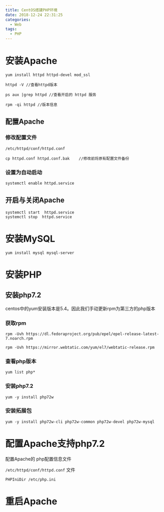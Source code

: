 ```yaml
---
title: CentOS搭建PHP环境
date: 2018-12-24 22:31:25
categories:
  - Web
tags:
  - PHP
---
```


# 安装Apache

	yum install httpd httpd-devel mod_ssl
	
	httpd -V //查看httpd版本
	 
	ps aux |grep httpd //查看开启的 httpd 服务
	
	rpm -qi httpd //版本信息

## 配置Apache

### 修改配置文件

`/etc/httpd/conf/httpd.conf`

	cp httpd.conf httpd.conf.bak    //修改前将原有配置文件备份
	
### 设置为自动启动

	systemctl enable httpd.service
	
## 开启与关闭Apache

	systemctl start  httpd.service
	systemctl stop  httpd.service
	
# 安装MySQL

	yum install mysql mysql-server
	
# 安装PHP

## 安装php7.2

centos中的yum安装版本是5.4。因此我们手动更新rpm为第三方的php版本

### 获取rpm

	rpm -Uvh https://dl.fedoraproject.org/pub/epel/epel-release-latest-7.noarch.rpm   
	
	rpm -Uvh https://mirror.webtatic.com/yum/el7/webtatic-release.rpm
	
### 查看php版本

	yum list php*

### 安装php7.2

	yum -y install php72w
	
### 安装拓展包

	yum -y install php72w-cli php72w-common php72w-devel php72w-mysql

# 配置Apache支持php7.2

配置Apache的 php配置信息文件

`/etc/httpd/conf/httpd.conf` 文件

	PHPIniDir /etc/php.ini
	
# 重启Apache